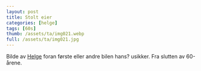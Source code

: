 ```yaml
---
layout: post
title: Stolt eier
categories: [helge]
tags: [60s]
thumb: /assets/ta/img021.webp
full: /assets/ta/img021.jpg
---
```

Bilde av [Helge](/personer/helge-kristiansen) foran første eller andre bilen hans? usikker. Fra slutten av 60-årene.

